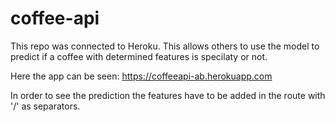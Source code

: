 # coffee-api

This repo was connected to Heroku. This allows others to use the model to predict if a coffee with determined features is specilaty or not.

Here the app can be seen: https://coffeeapi-ab.herokuapp.com

In order to see the prediction the features have to be added in the route with '/' as separators.
